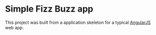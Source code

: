 # Simple Fizz Buzz app

This project was built from a application skeleton for a typical [AngularJS](http://angularjs.org/) web app.

